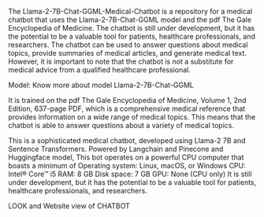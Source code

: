 The Llama-2-7B-Chat-GGML-Medical-Chatbot is a repository for a medical chatbot that uses the Llama-2-7B-Chat-GGML model and the pdf The Gale Encyclopedia of Medicine. The chatbot is still under development, but it has the potential to be a valuable tool for patients, healthcare professionals, and researchers. The chatbot can be used to answer questions about medical topics, provide summaries of medical articles, and generate medical text. However, it is important to note that the chatbot is not a substitute for medical advice from a qualified healthcare professional.

Model: Know more about model Llama-2-7B-Chat-GGML

It is trained on the pdf The Gale Encyclopedia of Medicine, Volume 1, 2nd Edition, 637-page PDF, which is a comprehensive medical reference that provides information on a wide range of medical topics. This means that the chatbot is able to answer questions about a variety of medical topics.

This is a sophisticated medical chatbot, developed using Llama-2 7B and Sentence Transformers. Powered by Langchain and Pinecone and Huggingface model, This bot operates on a powerful CPU computer that boasts a minimum of
Operating system: Linux, macOS, or Windows
CPU: Intel® Core™ i5
RAM: 8 GB
Disk space: 7 GB
GPU: None (CPU only)
It is still under development, but it has the potential to be a valuable tool for patients, healthcare professionals, and researchers.

LOOK and Website view of CHATBOT